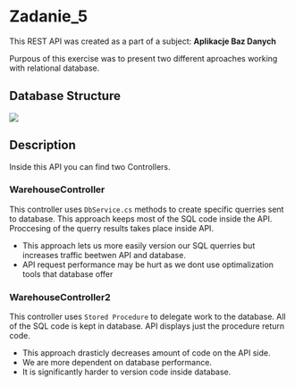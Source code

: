 # Zadanie_5

This REST API was created as a part of a subject: **Aplikacje Baz Danych**

Purpous of this exercise was to present two different aproaches working with relational database.

## Database Structure

![](https://i.imgur.com/ku1OJHH.png)

## Description

Inside this API you can find two Controllers. 

### WarehouseController
This controller uses `DbService.cs` methods to create specific querries sent to database.
This approach keeps most of the SQL code inside the API. Proccesing of the querry results takes place inside API.

- This approach lets us more easily version our SQL querries but increases traffic beetwen API and database.
- API request performance may be hurt as we dont use optimalization tools that database offer

### WarehouseController2
This controller uses `Stored Procedure` to delegate work to the database. All of the SQL code is kept in database. API displays just the procedure return code.

- This approach drasticly decreases amount of code on the API side.
- We are more dependent on database performance.
- It is significantly harder to version code inside database.

